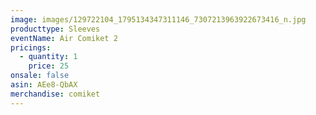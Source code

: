 ```yaml
---
image: images/129722104_1795134347311146_7307213963922673416_n.jpg
producttype: Sleeves
eventName: Air Comiket 2
pricings:
  - quantity: 1
    price: 25
onsale: false
asin: AEe8-QbAX
merchandise: comiket
---
```

